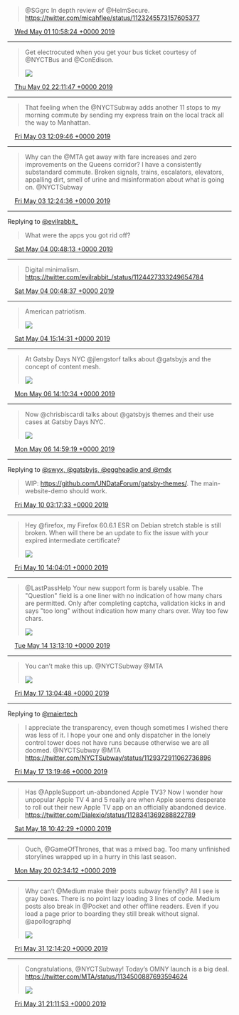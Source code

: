 > @SGgrc In depth review of @HelmSecure. https://twitter.com/micahflee/status/1123245573157605377

<img src="media/tweet.ico" width="12" /> [Wed May 01 10:58:24 +0000 2019](https://twitter.com/maiertech/status/1123542180663050240)

----

> Get electrocuted when you get your bus ticket courtesy of @NYCTBus and @ConEdison. 
> 
> ![](media/1124074028556328960-D5mDXdOWkAUrPg1.jpg)

<img src="media/tweet.ico" width="12" /> [Thu May 02 22:11:47 +0000 2019](https://twitter.com/maiertech/status/1124074028556328960)

----

> That feeling when the @NYCTSubway adds another 11 stops to my morning commute by sending my express train on the local track all the way to Manhattan.

<img src="media/tweet.ico" width="12" /> [Fri May 03 12:09:46 +0000 2019](https://twitter.com/maiertech/status/1124284915678359558)

----

> Why can the @MTA get away with fare increases and zero improvements on the Queens corridor? I have a consistently substandard commute. Broken signals, trains, escalators, elevators, appalling dirt, smell of urine and misinformation about what is going on. @NYCTSubway

<img src="media/tweet.ico" width="12" /> [Fri May 03 12:24:36 +0000 2019](https://twitter.com/maiertech/status/1124288645702328321)

----

Replying to [@evilrabbit_](https://twitter.com/evilrabbit_/status/1124427333249654784)

> What were the apps you got rid off?

<img src="media/tweet.ico" width="12" /> [Sat May 04 00:48:13 +0000 2019](https://twitter.com/maiertech/status/1124475783416823810)

----

> Digital minimalism. https://twitter.com/evilrabbit_/status/1124427333249654784

<img src="media/tweet.ico" width="12" /> [Sat May 04 00:48:37 +0000 2019](https://twitter.com/maiertech/status/1124475887494291456)

----

> American patriotism. 
> 
> ![](media/1124693797923893250-D5u3CvHX4BYZaw5.jpg)

<img src="media/tweet.ico" width="12" /> [Sat May 04 15:14:31 +0000 2019](https://twitter.com/maiertech/status/1124693797923893250)

----

> At Gatsby Days NYC @jlengstorf talks about @gatsbyjs and the concept of content mesh. 
> 
> ![](media/1125402480370683904-D547h_YW4AAOjrG.jpg)

<img src="media/tweet.ico" width="12" /> [Mon May 06 14:10:34 +0000 2019](https://twitter.com/maiertech/status/1125402480370683904)

----

> Now @chrisbiscardi talks about @gatsbyjs themes and their use cases at Gatsby Days NYC. 
> 
> ![](media/1125414748512763904-D55Gu27XsAAsAWr.jpg)

<img src="media/tweet.ico" width="12" /> [Mon May 06 14:59:19 +0000 2019](https://twitter.com/maiertech/status/1125414748512763904)

----

Replying to [@swyx, @gatsbyjs, @eggheadio and @mdx](https://twitter.com/swyx/status/1126683683937767424)

> WIP: https://github.com/UNDataForum/gatsby-themes/. The main-website-demo should work.

<img src="media/tweet.ico" width="12" /> [Fri May 10 03:17:33 +0000 2019](https://twitter.com/maiertech/status/1126687694644400129)

----

> Hey @firefox, my Firefox 60.6.1 ESR on Debian stretch stable is still broken. When will there be an update to fix the issue with your expired intermediate certificate? 
> 
> ![](media/1126850381051506689-D6NfI19XoAAj6In.jpg)

<img src="media/tweet.ico" width="12" /> [Fri May 10 14:04:01 +0000 2019](https://twitter.com/maiertech/status/1126850381051506689)

----

> @LastPassHelp Your new support form is barely usable. The "Question" field is a one liner with no indication of how many chars are permitted. Only after completing captcha, validation kicks in and says "too long" without indication how many chars over. Way too few chars. 
> 
> ![](media/1128287136610959360-D6h6nVPWwAEqrAL.jpg)

<img src="media/tweet.ico" width="12" /> [Tue May 14 13:13:10 +0000 2019](https://twitter.com/maiertech/status/1128287136610959360)

----

> You can’t make this up. @NYCTSubway @MTA 
> 
> ![](media/1129372196248457219-D6xWBfPXoAA0Cgt.jpg)

<img src="media/tweet.ico" width="12" /> [Fri May 17 13:04:48 +0000 2019](https://twitter.com/maiertech/status/1129372196248457219)

----

Replying to [@maiertech](https://twitter.com/NYCTSubway/status/1129372911062736896)

> I appreciate the transparency, even though sometimes I wished there was less of it. I hope your one and only dispatcher in the lonely control tower does not have runs because otherwise we are all doomed. @NYCTSubway @MTA https://twitter.com/NYCTSubway/status/1129372911062736896

<img src="media/tweet.ico" width="12" /> [Fri May 17 13:19:46 +0000 2019](https://twitter.com/maiertech/status/1129375962053976064)

----

> Has @AppleSupport un-abandoned Apple TV3? Now I wonder how unpopular Apple TV 4 and 5 really are when Apple seems desperate to roll out their new Apple TV app on an officially abandoned device. https://twitter.com/Dialexio/status/1128341369288822789

<img src="media/tweet.ico" width="12" /> [Sat May 18 10:42:29 +0000 2019](https://twitter.com/maiertech/status/1129698765265354752)

----

> Ouch, @GameOfThrones, that was a mixed bag. Too many unfinished storylines wrapped up in a hurry in this last season.

<img src="media/tweet.ico" width="12" /> [Mon May 20 02:34:12 +0000 2019](https://twitter.com/maiertech/status/1130300661172711424)

----

> Why can’t @Medium make their posts subway friendly? All I see is gray boxes. There is no point lazy loading 3 lines of code. Medium posts also break in @Pocket and other offline readers. Even if you load a page prior to boarding they still break without signal. 
> @apollographql 
> 
> ![](media/1134432924080779264-D75QujAXkAAPpDF.jpg)

<img src="media/tweet.ico" width="12" /> [Fri May 31 12:14:20 +0000 2019](https://twitter.com/maiertech/status/1134432924080779264)

----

> Congratulations, @NYCTSubway! Today’s OMNY launch is a big deal. https://twitter.com/MTA/status/1134500887693594624 
> 
> ![](media/1134568204993474562-D77Lw8QWkAAi4g1.jpg)

<img src="media/tweet.ico" width="12" /> [Fri May 31 21:11:53 +0000 2019](https://twitter.com/maiertech/status/1134568204993474562)